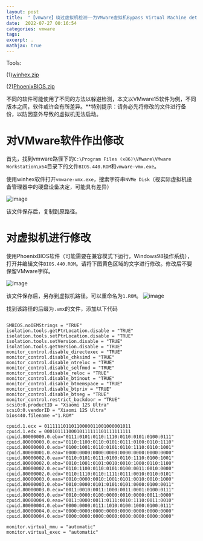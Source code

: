 ```yaml
---
layout: post
title:  "【vmware】绕过虚拟机检测——为VMware虚拟机Bypass Virtual Machine detection for a windows 10 VMware"
date:  2022-07-27 00:16:54
categories: vmware 
tags: 
excerpt: .
mathjax: true
---
```


Tools:

(1)[winhex.zip](https://github.com/CheungPro/CheungPro.github.io/files/9194328/winhex.zip) 

(2)[PhoenixBIOS.zip](https://github.com/CheungPro/CheungPro.github.io/files/9194329/PhoenixBIOS.zip)

不同的软件可能使用了不同的方法以躲避检测，本文以VMware15软件为例，不同版本之间，软件或许会有所差异。**特别提示：请务必先将修改的文件进行备份，以防因意外导致的虚拟机无法启动。

# 对VMware软件作出修改

首先，找到vmware路径下的`C:\Program Files (x86)\VMware\VMware Workstation\x64`目录下的文件`BIOS.440.ROM`和`vmware-vmx.exe`。

使用winhex软件打开`vmware-vmx.exe`，搜索字符串`NVMe Disk`（视实际虚拟机设备管理器中的硬盘设备决定，可能具有差异）

![image](https://user-images.githubusercontent.com/63193298/181669198-875b388d-2294-43ce-aa61-a8fa56a12117.png)

该文件保存后，复制到原路径。

# 对虚拟机进行修改

使用PhoenixBIOS软件（可能需要在兼容模式下运行，Windows98操作系统），打开并编辑文件`BIOS.440.ROM`。请将下图黄色区域的文字进行修改。修改后不要保留VMware字样。

![image](https://user-images.githubusercontent.com/63193298/181669516-6ed89443-3d43-4541-a76b-2c4ee38f23b3.png)

该文件保存后，另存到虚拟机路径。可以重命名为`1.ROM`。
![image](https://user-images.githubusercontent.com/63193298/181669717-d2ba8bb8-c826-4626-9f50-9a835c7eb2ae.png)

找到该路径的后缀为`.vmx`的文件，添加以下代码

```

SMBIOS.noOEMStrings = "TRUE"
isolation.tools.getPtrLocation.disable = "TRUE"
isolation.tools.setPtrLocation.disable = "TRUE"
isolation.tools.setVersion.disable = "TRUE"
isolation.tools.getVersion.disable = "TRUE"
monitor_control.disable_directexec = "TRUE"
monitor_control.disable_chksimd = "TRUE"
monitor_control.disable_ntreloc = "TRUE"
monitor_control.disable_selfmod = "TRUE"
monitor_control.disable_reloc = "TRUE"
monitor_control.disable_btinout = "TRUE"
monitor_control.disable_btmemspace = "TRUE"
monitor_control.disable_btpriv = "TRUE"
monitor_control.disable_btseg = "TRUE"
monitor_control.restrict_backdoor = "TRUE"
scsi0:0.productID = "Xiaomi 12S Ultra"
scsi0:0.vendorID = "Xiaomi 12S Ultra"
bios440.filename ="1.ROM"

cpuid.1.ecx = 01111110110110000011001000001011
cpuid.1.edx = 00010111100010111111101111111111
cpuid.80000000.0.ebx="0111:0101:0110:1110:0110:0101:0100:0111"
cpuid.80000000.0.ecx="0110:1100:0110:0101:0111:0100:0110:1110"
cpuid.80000000.0.edx="0100:1001:0110:0101:0110:1110:0110:1001"
cpuid.80000001.0.eax="0000:0000:0000:0000:0000:0000:0000:0000"
cpuid.80000002.0.eax="0110:0101:0111:0100:0110:1110:0100:1001"
cpuid.80000002.0.ebx="0010:1001:0101:0010:0010:1000:0110:1100"
cpuid.80000002.0.ecx="0110:1100:0110:0101:0100:0011:0010:0000"
cpuid.80000002.0.edx="0110:1110:0110:1111:0111:0010:0110:0101"
cpuid.80000003.0.eax="0010:0000:0010:1001:0101:0010:0010:1000"
cpuid.80000003.0.ebx="0010:0000:0101:0101:0101:0000:0100:0011"
cpuid.80000003.0.ecx="0011:0010:0011:1000:0011:0001:0100:0111"
cpuid.80000003.0.edx="0010:0000:0100:0000:0010:0000:0011:0000"
cpuid.80000004.0.eax="0011:0000:0011:0111:0010:1110:0011:0010"
cpuid.80000004.0.ebx="0000:0000:0111:1010:0100:1000:0100:0111"
cpuid.80000004.0.ecx="0000:0000:0000:0000:0000:0000:0000:0000"
cpuid.80000004.0.edx="0000:0000:0000:0000:0000:0000:0000:0000"

monitor.virtual_mmu = "automatic"
monitor.virtual_exec = "automatic"


```

